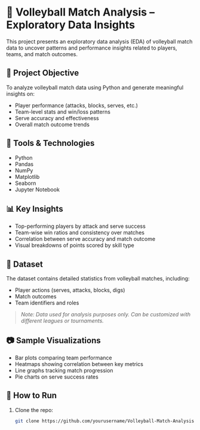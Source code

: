 # 🏐 Volleyball Match Analysis – Exploratory Data Insights

This project presents an exploratory data analysis (EDA) of volleyball match data to uncover patterns and performance insights related to players, teams, and match outcomes.

## 📌 Project Objective

To analyze volleyball match data using Python and generate meaningful insights on:

- Player performance (attacks, blocks, serves, etc.)
- Team-level stats and win/loss patterns
- Serve accuracy and effectiveness
- Overall match outcome trends

## 🧰 Tools & Technologies

- Python  
- Pandas  
- NumPy  
- Matplotlib  
- Seaborn  
- Jupyter Notebook

## 📊 Key Insights

- Top-performing players by attack and serve success
- Team-wise win ratios and consistency over matches
- Correlation between serve accuracy and match outcome
- Visual breakdowns of points scored by skill type

## 📁 Dataset

The dataset contains detailed statistics from volleyball matches, including:
- Player actions (serves, attacks, blocks, digs)
- Match outcomes
- Team identifiers and roles

> *Note: Data used for analysis purposes only. Can be customized with different leagues or tournaments.*

## 📷 Sample Visualizations

- Bar plots comparing team performance  
- Heatmaps showing correlation between key metrics  
- Line graphs tracking match progression  
- Pie charts on serve success rates

## 🚀 How to Run

1. Clone the repo:
   ```bash
   git clone https://github.com/yourusername/Volleyball-Match-Analysis-Exploratory-Data-Insights.git
